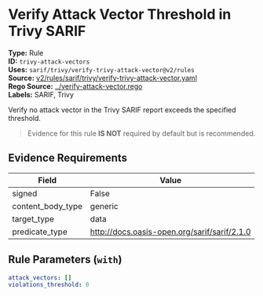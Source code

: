 # Verify Attack Vector Threshold in Trivy SARIF  
**Type:** Rule  
**ID:** `trivy-attack-vectors`  
**Uses:** `sarif/trivy/verify-trivy-attack-vector@v2/rules`  
**Source:** [v2/rules/sarif/trivy/verify-trivy-attack-vector.yaml](https://github.com/scribe-public/sample-policies/v2/rules/sarif/trivy/verify-trivy-attack-vector.yaml)  
**Rego Source:** [../verify-attack-vector.rego](https://github.com/scribe-public/sample-policies/v2/rules/sarif/trivy/../verify-attack-vector.rego)  
**Labels:** SARIF, Trivy  

Verify no attack vector in the Trivy SARIF report exceeds the specified threshold.

> Evidence for this rule **IS NOT** required by default but is recommended.


## Evidence Requirements  
| Field | Value |
|-------|-------|
| signed | False |
| content_body_type | generic |
| target_type | data |
| predicate_type | http://docs.oasis-open.org/sarif/sarif/2.1.0 |

## Rule Parameters (`with`)  
```yaml
attack_vectors: []
violations_threshold: 0
```

